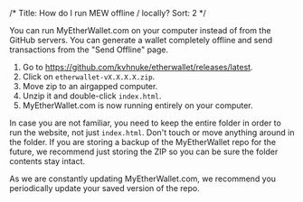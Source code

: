 /*
Title: How do I run MEW offline / locally?
Sort: 2
*/

<p>You can run MyEtherWallet.com on your computer instead of from the GitHub servers. You can generate a wallet completely offline and send transactions from the "Send Offline" page.</p>
<ol>
<li>Go to <a href="https://github.com/kvhnuke/etherwallet/releases/latest" target="_blank">https://github.com/kvhnuke/etherwallet/releases/latest</a>.</li>
<li>Click on <code>etherwallet-vX.X.X.X.zip</code>.</li>
<li>Move zip to an airgapped computer.</li>
<li>Unzip it and double-click <code>index.html</code>.</li>
<li>MyEtherWallet.com is now running entirely on your computer.</li>
</ol>
<p>In case you are not familiar, you need to keep the entire folder in order to run the website, not just <code>index.html</code>. Don't touch or move anything around in the folder. If you are storing a backup of the MyEtherWallet repo for the future, we recommend just storing the ZIP so you can be sure the folder contents stay intact.</p>
<p>As we are constantly updating MyEtherWallet.com, we recommend you periodically update your saved version of the repo.</p>